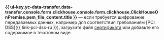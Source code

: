 **{{ ui-key.yc-data-transfer.data-transfer.console.form.clickhouse.console.form.clickhouse.ClickHouseOnPremise.pem_file_content.title }}** — если требуется шифрование передаваемых данных, например для соответствия требованиям [PCI DSS]({{ link-pci-dss-ru }}), загрузите файл [сертификата](../../../../../managed-clickhouse/operations/connect/index.md#get-ssl-cert) или добавьте его содержимое в текстовом виде.
